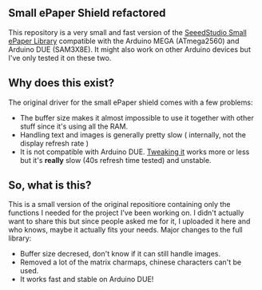 ## Small ePaper Shield refactored
This repository is a very small and fast version of the [SeeedStudio Small ePaper Library](https://github.com/Seeed-Studio/Small_ePaper_Shield) compatible with the Arduino MEGA (ATmega2560) and Arduino DUE (SAM3X8E). It might also work on other Arduino devices but I've only tested it on these two.

## Why does this exist?
The original driver for the small ePaper shield comes with a few problems:
 - The buffer size makes it almost impossible to use it together with other stuff since it's using all the RAM.
 - Handling text and images is generally pretty slow ( internally, not the display refresh rate )
 - It is not compatible with Arduino DUE. [Tweaking it](http://forum.arduino.cc/index.php?topic=238318.0) works more or less but it's **really** slow (40s refresh time tested) and unstable.

## So, what is this?
This is a small version of the original repositiore containing only the functions I needed for the project I've been working on. I didn't actually want to share this but since people asked me for it, I uploaded it here and who knows, maybe it actually fits your needs.
Major changes to the full library:
 - Buffer size decresed, don't know if it can still handle images.
 - Removed a lot of the matrix charmaps, chinese characters can't be used.
 - It works fast and stable on Arduino DUE!
 